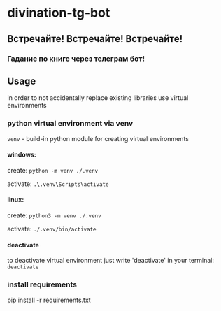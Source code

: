 # divination-tg-bot

## Встречайте! Встречайте! Встречайте! 
### Гадание по книге через телеграм бот!

## Usage

in order to not accidentally replace existing libraries use virtual environments

### python virtual environment via venv 

`venv` - build-in python module for creating virtual environments

#### windows:
create:
`python -m venv ./.venv`

activate:
`.\.venv\Scripts\activate ` 

#### linux:
create:
`python3 -m venv ./.venv`

activate:
`./.venv/bin/activate`

#### deactivate
to deactivate virtual environment just write 'deactivate' in your terminal:
`deactivate`

### install requirements
pip install -r requirements.txt